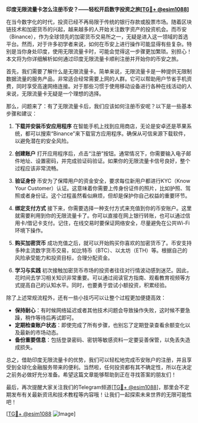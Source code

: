 **印度无限流量卡怎么注册币安？——轻松开启数字投资之旅[[TG💪+ @esim1088](https://t.me/s/esim1088)]**

在当今数字化的时代，投资已经不再局限于传统的银行存款或股票市场。随着区块链技术和加密货币的兴起，越来越多的人开始关注数字资产的投资机会。而币安（Binance），作为全球领先的加密货币交易所之一，无疑是进入这一领域的首选平台。然而，对于许多初学者来说，如何在币安上进行操作可能显得有些复杂。特别是当你身处印度，使用无限流量卡时，可能会觉得这一步骤更加繁琐。别担心！本文将为你详细解析如何通过印度无限流量卡顺利注册并开始你的币安之旅。

首先，我们需要了解什么是无限流量卡。简单来说，无限流量卡是一种提供无限制数据流量的服务产品，非常适合经常需要上网的人群。它可以帮助用户节省手机资费，同时享受高速网络连接。对于那些习惯于使用移动设备进行各种在线活动的人来说，无限流量卡无疑是一个理想的选择。

那么，问题来了：有了无限流量卡后，我们应该如何注册币安呢？以下是一些基本步骤和建议：

1. **下载并安装币安应用程序**
   在智能手机上找到应用商店，无论是安卓还是苹果系统，都可以搜索“Binance”来下载官方应用程序。确保从可信来源下载软件，以避免潜在的安全风险。

2. **创建账户**
   打开应用程序后，点击“注册”按钮。通常情况下，你需要输入电子邮件地址、设置密码，并完成验证码验证。如果你的无限流量卡信号良好，整个过程应该非常流畅。

3. **验证身份**
   币安为了保障用户的资金安全，要求每位新用户都进行KYC（Know Your Customer）认证。这意味着你需要上传身份证件的照片，比如护照、驾照或者身份证。这个过程虽然看似麻烦，但却是保护你自己权益的重要环节。

4. **绑定支付方式**
   接下来，你需要选择一种支付方式来充值到你的币安账户。这里就需要利用到你的无限流量卡了。你可以直接在网上银行转账，也可以通过信用卡/借记卡支付。记住，在线交易时要保证网络安全，尽量避免在公共Wi-Fi环境下操作。

5. **购买加密货币**
   成功充值之后，就可以开始购买你喜欢的加密货币了。币安支持多种主流数字货币交易，如比特币（BTC）、以太坊（ETH）等。根据自己的风险承受能力和投资目标，合理分配资金。

6. **学习与实践**
   初次接触加密货币市场的投资者往往对行情波动感到迷茫。因此，花时间去学习相关知识非常重要。可以通过阅读官方指南、观看教育视频等方式提高自己的认知水平。同时，也要勇于尝试小额投资，积累经验。

除了上述常规流程外，还有一些小技巧可以让整个过程更加便捷高效：

- **保持耐心**：有时候网络延迟或者其他技术问题会导致操作失败，这时候不要急躁，稍作等待后再试即可。
- **定期检查账户状态**：即使完成了所有步骤，也别忘了定期登录查看余额变化以及最新的市场动态。
- **备份重要信息**：包括登录密码、密钥等敏感资料一定要妥善保管，以免丢失造成损失。

总之，借助印度无限流量卡的优势，我们可以轻松地完成币安账户的注册，并且享受到全球化金融服务带来的便利。当然啦，任何投资都有其不确定性，所以在决定之前务必做好充分准备。希望这篇文章能够帮助到正在寻找答案的朋友们！

最后，再次提醒大家关注我们的Telegram频道[[TG💪+ @esim1088](https://t.me/s/esim1088)]，那里会不定期发布有关最新资讯和技术教程等内容哦！让我们一起探索未来世界的无限可能性吧！

[[TG💪+ @esim1088](https://t.me/s/esim1088) ![Image](https://i.postimg.cc/4NQfJmqS/Snipaste-2025-05-13-00-14-12.png)]